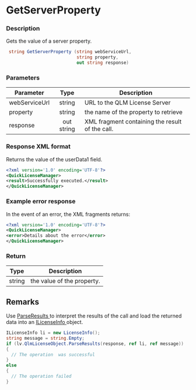 # GetServerProperty

### Description

Gets the value of a server property.

```csharp
 string GetServerProperty (string webServiceUrl, 
                           string property, 
                           out string response)


```

### Parameters

| Parameter     |    Type    | Description                                     |
| ------------- | :--------: | ----------------------------------------------- |
| webServiceUrl |   string   | URL to the QLM License Server                   |
| property      |   string   | the name of the property to retrieve            |
| response      | out string | XML fragment containing the result of the call. |

### Response XML format

Returns the value of the userData1 field.

```xml
<?xml version='1.0' encoding='UTF-8'?>
<QuickLicenseManager>
<result>Successfully executed.</result>
</QuickLicenseManager>

```

### Example error response

In the event of an error, the XML fragments returns:

```xml
<?xml version='1.0' encoding='UTF-8'?>
<QuickLicenseManager>
<error>Details about the error</error>
</QuickLicenseManager>
```

### Return

| Type   | Description                |
| ------ | -------------------------- |
| string | the value of the property. |

## Remarks

Use [ParseResults ](https://soraco.readme.io/reference/parseresults)to interpret the results of the call and load the returned data into an [ILicenseInfo ](https://soraco.readme.io/reference/ilicenseinfo)object.

```c#
ILicenseInfo li = new LicenseInfo();
string message = string.Empty;
if (lv.QlmLicenseObject.ParseResults(response, ref li, ref message))
{
  // The operation  was successful	
}
else
{
  // The operation failed
}
```
